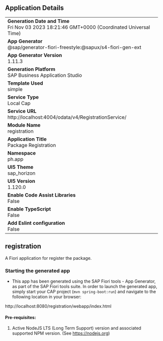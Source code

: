 ## Application Details
|               |
| ------------- |
|**Generation Date and Time**<br>Fri Nov 03 2023 18:21:46 GMT+0000 (Coordinated Universal Time)|
|**App Generator**<br>@sap/generator-fiori-freestyle:@sapux/s4-fiori-gen-ext|
|**App Generator Version**<br>1.11.3|
|**Generation Platform**<br>SAP Business Application Studio|
|**Template Used**<br>simple|
|**Service Type**<br>Local Cap|
|**Service URL**<br>http://localhost:4004/odata/v4/RegistrationService/
|**Module Name**<br>registration|
|**Application Title**<br>Package Registration|
|**Namespace**<br>ph.app|
|**UI5 Theme**<br>sap_horizon|
|**UI5 Version**<br>1.120.0|
|**Enable Code Assist Libraries**<br>False|
|**Enable TypeScript**<br>False|
|**Add Eslint configuration**<br>False|

## registration

A Fiori application for register the package.

### Starting the generated app

-   This app has been generated using the SAP Fiori tools - App Generator, as part of the SAP Fiori tools suite.  In order to launch the generated app, simply start your CAP project (```mvn spring-boot:run```) and navigate to the following location in your browser:

http://localhost:8080/registration/webapp/index.html

#### Pre-requisites:

1. Active NodeJS LTS (Long Term Support) version and associated supported NPM version.  (See https://nodejs.org)


